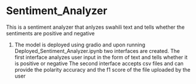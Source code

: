 # Sentiment_Analyzer
This is a sentiment analyzer that anlyzes swahili text and tells whether the sentiments are positive and negative

1. The model is deployed using gradio and upon running Deployed_Sentiment_Analyzer.ipynb two interfaces are created.
The first interface analyzes user input in the form of text and tells whether it is positive or negative
The second interface accepts csv files and can provide the polarity accuracy and the f1 score of the file uploaded by the user
